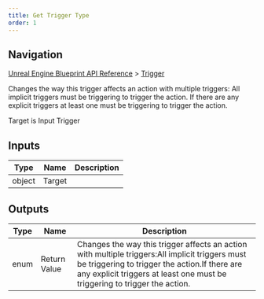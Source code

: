 ```yaml
---
title: Get Trigger Type
order: 1
---
```

## Navigation

[Unreal Engine Blueprint API Reference](https://dev.epicgames.com/documentation/en-us/unreal-engine/BlueprintAPI) > [Trigger](https://dev.epicgames.com/documentation/en-us/unreal-engine/BlueprintAPI/Trigger)

Changes the way this trigger affects an action with multiple triggers:
All implicit triggers must be triggering to trigger the action.
If there are any explicit triggers at least one must be triggering to trigger the action.

Target is Input Trigger

## Inputs

| Type | Name | Description |
| --- | --- | --- |
| object | Target |  |

## Outputs

| Type | Name | Description |
| --- | --- | --- |
| enum | Return Value | Changes the way this trigger affects an action with multiple triggers:All implicit triggers must be triggering to trigger the action.If there are any explicit triggers at least one must be triggering to trigger the action. |
